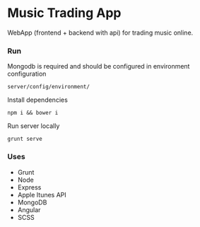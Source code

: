 # Music Trading App

WebApp (frontend + backend with api) for trading music online.

### Run

Mongodb is required and should be configured in environment configuration

```
server/config/environment/
```

Install dependencies

```
npm i && bower i
```

Run server locally

```
grunt serve
```

### Uses

* Grunt
* Node
* Express
* Apple Itunes API
* MongoDB
* Angular
* SCSS

